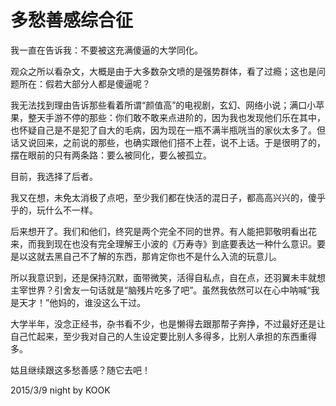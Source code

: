 # 多愁善感综合征

我一直在告诉我：不要被这充满傻逼的大学同化。

观众之所以看杂文，大概是由于大多数杂文喷的是强势群体，看了过瘾；这也是问题所在：假若大部分人都是傻逼呢？

我无法找到理由告诉那些看着所谓“颜值高”的电视剧，玄幻、网络小说；满口小苹果，整天手游不停的那些：你们敢不敢来点进阶的，因为我也发现他们乐在其中，也怀疑自己是不是犯了自大的毛病，因为现在一瓶不满半瓶咣当的家伙太多了。但话又说回来，之前说的那些，也确实跟他们搭不上茬，说不上话。于是很明了的，摆在眼前的只有两条路：要么被同化，要么被孤立。

目前，我选择了后者。

我又在想，未免太消极了点吧，至少我们都在快活的混日子，都高高兴兴的，傻乎乎的，玩什么不一样。

后来想开了。我们和他们，终究是两个完全不同的世界。有人能把郭敬明看出花来，而我到现在也没有完全理解王小波的《万寿寺》到底要表达一种什么意识。要是以这就去黑自己不了解的东西，那肯定你也不是什么入流的玩意儿。

所以我意识到，还是保持沉默，面带微笑，活得自私点，自在点，还羽翼未丰就想主宰世界？引舍友一句话就是“脑残片吃多了吧”。虽然我依然可以在心中呐喊“我是天才！”他妈的，谁没这么干过。

大学半年，没念正经书，杂书看不少，也是懒得去跟那帮子奔挣，不过最好还是让自己忙起来，至少我对自己的人生设定要比别人多得多，比别人承担的东西重得多。

姑且继续跟这多愁善感？随它去吧！

2015/3/9 night by KOOK
